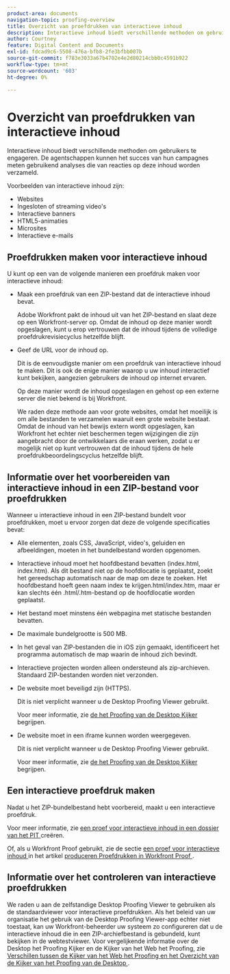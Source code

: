 ```yaml
---
product-area: documents
navigation-topic: proofing-overview
title: Overzicht van proefdrukken van interactieve inhoud
description: Interactieve inhoud biedt verschillende methoden om gebruikers te engageren. De agentschappen kunnen het succes van hun campagnes meten gebruikend analyses die van reacties op deze inhoud worden verzameld.
author: Courtney
feature: Digital Content and Documents
exl-id: fdcad9c6-5508-476a-bfb8-2fe3bfbb007b
source-git-commit: f783e3033a67b4702e4e2d80214cbb0c4591b922
workflow-type: tm+mt
source-wordcount: '603'
ht-degree: 0%

---
```


# Overzicht van proefdrukken van interactieve inhoud

<!-- Audited: 01/2024 -->

Interactieve inhoud biedt verschillende methoden om gebruikers te engageren. De agentschappen kunnen het succes van hun campagnes meten gebruikend analyses die van reacties op deze inhoud worden verzameld.

Voorbeelden van interactieve inhoud zijn:

* Websites
* Ingesloten of streaming video&#39;s
* Interactieve banners
* HTML5-animaties
* Microsites
* Interactieve e-mails

## Proefdrukken maken voor interactieve inhoud

U kunt op een van de volgende manieren een proefdruk maken voor interactieve inhoud:

* Maak een proefdruk van een ZIP-bestand dat de interactieve inhoud bevat.

  Adobe Workfront pakt de inhoud uit van het ZIP-bestand en slaat deze op een Workfront-server op. Omdat de inhoud op deze manier wordt opgeslagen, kunt u erop vertrouwen dat de inhoud tijdens de volledige proefdrukrevisiecyclus hetzelfde blijft.

* Geef de URL voor de inhoud op.

  Dit is de eenvoudigste manier om een proefdruk van interactieve inhoud te maken. Dit is ook de enige manier waarop u uw inhoud interactief kunt bekijken, aangezien gebruikers de inhoud op internet ervaren.

  Op deze manier wordt de inhoud opgeslagen en gehost op een externe server die niet bekend is bij Workfront.

  We raden deze methode aan voor grote websites, omdat het moeilijk is om alle bestanden te verzamelen waaruit een grote website bestaat. Omdat de inhoud van het bewijs extern wordt opgeslagen, kan Workfront het echter niet beschermen tegen wijzigingen die zijn aangebracht door de ontwikkelaars die eraan werken, zodat u er mogelijk niet op kunt vertrouwen dat de inhoud tijdens de hele proefdrukbeoordelingscyclus hetzelfde blijft.

## Informatie over het voorbereiden van interactieve inhoud in een ZIP-bestand voor proefdrukken

Wanneer u interactieve inhoud in een ZIP-bestand bundelt voor proefdrukken, moet u ervoor zorgen dat deze de volgende specificaties bevat:

* Alle elementen, zoals CSS, JavaScript, video&#39;s, geluiden en afbeeldingen, moeten in het bundelbestand worden opgenomen.
* Interactieve inhoud moet het hoofdbestand bevatten (index.html, index.htm). Als dit bestand niet op de hoofdlocatie is geplaatst, zoekt het gereedschap automatisch naar de map om deze te zoeken. Het hoofdbestand hoeft geen naam index te krijgen.html/index.htm, maar er kan slechts één .html/.htm-bestand op de hoofdlocatie worden geplaatst.
* Het bestand moet minstens één webpagina met statische bestanden bevatten.
* De maximale bundelgrootte is 500 MB.
* In het geval van ZIP-bestanden die in iOS zijn gemaakt, identificeert het programma automatisch de map waarin de inhoud zich bevindt.
* Interactieve projecten worden alleen ondersteund als zip-archieven. Standaard ZIP-bestanden worden niet verzonden.
* De website moet beveiligd zijn (HTTPS).

  Dit is niet verplicht wanneer u de Desktop Proofing Viewer gebruikt.

  Voor meer informatie, zie [ de het Proofing van de Desktop Kijker ](../../../workfront-proof/wp-work-proofsfiles/review-proofs-dpv/destop-proofing-viewer.md) begrijpen.

* De website moet in een iframe kunnen worden weergegeven.

  Dit is niet verplicht wanneer u de Desktop Proofing Viewer gebruikt.

  Voor meer informatie, zie [ de het Proofing van de Desktop Kijker ](../../../workfront-proof/wp-work-proofsfiles/review-proofs-dpv/destop-proofing-viewer.md) begrijpen.

## Een interactieve proefdruk maken

Nadat u het ZIP-bundelbestand hebt voorbereid, maakt u een interactieve proefdruk.

Voor meer informatie, zie [ een proef voor interactieve inhoud in een dossier van het PIT ](../../../review-and-approve-work/proofing/creating-proofs-within-workfront/generate-proof-interactive-content.md) creëren.

Of, als u Workfront Proof gebruikt, zie de sectie [ een proef voor interactieve inhoud ](../../../workfront-proof/wp-work-proofsfiles/create-proofs-and-files/generate-proofs.md#generate-a-proof-for-interactive-content) in het artikel [ produceren Proefdrukken in Workfront Proof ](../../../workfront-proof/wp-work-proofsfiles/create-proofs-and-files/generate-proofs.md).

## Informatie over het controleren van interactieve proefdrukken

We raden u aan de zelfstandige Desktop Proofing Viewer te gebruiken als de standaardviewer voor interactieve proefdrukken. Als het beleid van uw organisatie het gebruik van de Desktop Proofing Viewer-app echter niet toestaat, kan uw Workfront-beheerder uw systeem zo configureren dat u de interactieve inhoud die in een ZIP-archiefbestand is gebundeld, kunt bekijken in de webtestviewer. Voor vergelijkende informatie over de Desktop het Proofing Kijker en de Kijker van het Web het Proofing, zie [ Verschillen tussen de Kijker van het Web het Proofing en het Overzicht van de Kijker van het Proofing van de Desktop ](../../../review-and-approve-work/proofing/proofing-overview/understand-differences-between-web-viewer.md).
